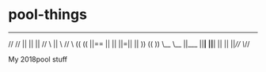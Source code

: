 # pool-things

   ___   ___  ____ __    __     ___  ____     ___  
  //    //   ||    ||    ||    // \\ || \\   // \\ 
 ((    ((    ||==  ||    ||    ||=|| ||  )) ((   ))
  \\__  \\__ ||___ ||__| ||__| || || ||_//   \\_// 
                                                   
My 2018pool stuff
